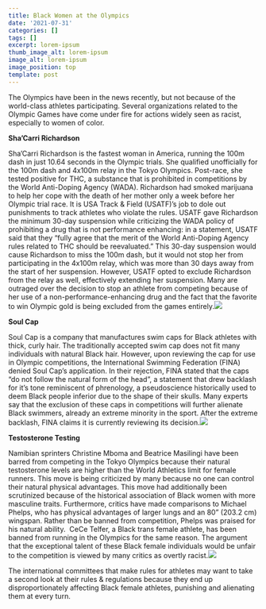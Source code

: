 ```yaml
---
title: Black Women at the Olympics
date: '2021-07-31'
categories: []
tags: []
excerpt: lorem-ipsum
thumb_image_alt: lorem-ipsum
image_alt: lorem-ipsum
image_position: top
template: post
---
```

The Olympics have been in the news recently, but not because of the world-class athletes participating. Several organizations related to the Olympic Games have come under fire for actions widely seen as racist, especially to women of color.


**Sha’Carri Richardson**

Sha’Carri Richardson is the fastest woman in America, running the 100m dash in just 10.64 seconds in the Olympic trials. She qualified unofficially for the 100m dash and 4x100m relay in the Tokyo Olympics. Post-race, she tested positive for THC, a substance that is prohibited in competitions by the World Anti-Doping Agency (WADA). Richardson had smoked marijuana to help her cope with the death of her mother only a week before her Olympic trial race. It is USA Track & Field (USATF)’s job to dole out punishments to track athletes who violate the rules. USATF gave Richardson the minimum 30-day suspension while criticizing the WADA policy of prohibiting a drug that is not performance enhancing: in a statement, USATF said that they “fully agree that the merit of the World Anti-Doping Agency rules related to THC should be reevaluated.” This 30-day suspension would cause Richardson to miss the 100m dash, but it would not stop her from participating in the 4x100m relay, which was more than 30 days away from the start of her suspension. However, USATF opted to exclude Richardson from the relay as well, effectively extending her suspension. Many are outraged over the decision to stop an athlete from competing because of her use of a non-performance-enhancing drug and the fact that the favorite to win Olympic gold is being excluded from the games entirely.![](https://lh5.googleusercontent.com/RJcoL9iP6\_3TDItf-OLc29RZodlgzNjz3XAMx9\_sKcK4zgAL5XmnUhkcyT7hwwPEsXasK1yoZSN39G5gQjW3wtHYnR5h9TXcurDSEDhTCpOXym5S_EJGLtn3ePDcCrAUgmbz4fUI)

**Soul Cap**

Soul Cap is a company that manufactures swim caps for Black athletes with thick, curly hair. The traditionally accepted swim cap does not fit many individuals with natural Black hair. However, upon reviewing the cap for use in Olympic competitions, the International Swimming Federation (FINA) denied Soul Cap’s application. In their rejection, FINA stated that the caps “do not follow the natural form of the head”, a statement that drew backlash for it’s tone reminiscent of phrenology, a pseudoscience historically used to deem Black people inferior due to the shape of their skulls. Many experts say that the exclusion of these caps in competitions will further alienate Black swimmers, already an extreme minority in the sport. After the extreme backlash, FINA claims it is currently reviewing its decision.![](https://lh6.googleusercontent.com/PmSShc6BlFHlWCb2BIEk3NzV-FRYWQKaJBKCMdlnjBsHFt04AgXxjWn8sHATGd8Vv9b9nt0ZMYYkUM44H2VzixqwjdiLrjtlcDtCwrUd3vcJI3V2q8D_rlfpkhEwgiLYcAeRBZjn)

**Testosterone Testing**

Namibian sprinters Christine Mboma and Beatrice Masilingi have been barred from competing in the Tokyo Olympics because their natural testosterone levels are higher than the World Athletics limit for female runners. This move is being criticized by many because no one can control their natural physical advantages. This move had additionally been scrutinized because of the historical association of Black women with more masculine traits. Furthermore, critics have made comparisons to Michael Phelps, who has physical advantages of larger lungs and an 80” (203.2 cm) wingspan. Rather than be banned from competition, Phelps was praised for his natural ability.  CeCe Telfer, a Black trans female athlete, has been banned from running in the Olympics for the same reason. The argument that the exceptional talent of these Black female individuals would be unfair to the competition is viewed by many critics as overtly racist.![](https://lh3.googleusercontent.com/iKg6eVqe4y1hG3c1dtSR0DzB32xfv4SLY_tZHCzYvMPhXFDhilf0KoOvnBeUZRCR0CFEGH3ljLW19a1ChZbzdU5MCXktn_TGlPbtKJwrLed5jTrNNBN9u3-kjy0QwI8LO7pyUigv)

The international committees that make rules for athletes may want to take a second look at their rules & regulations because they end up disproportionately affecting Black female athletes, punishing and alienating them at every turn. 
